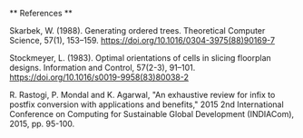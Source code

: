 ** References **

Skarbek, W. (1988). Generating ordered trees. Theoretical Computer Science, 57(1), 153–159. https://doi.org/10.1016/0304-3975(88)90169-7 

Stockmeyer, L. (1983). Optimal orientations of cells in slicing floorplan designs. Information and Control, 57(2-3), 91–101. https://doi.org/10.1016/s0019-9958(83)80038-2 

R. Rastogi, P. Mondal and K. Agarwal, "An exhaustive review for infix to postfix conversion with applications and benefits," 2015 2nd International Conference on Computing for Sustainable Global Development (INDIACom), 2015, pp. 95-100.
